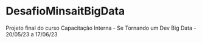 # DesafioMinsaitBigData
Projeto final do curso Capacitação Interna - Se Tornando um Dev Big Data - 20/05/23 a 17/06/23
